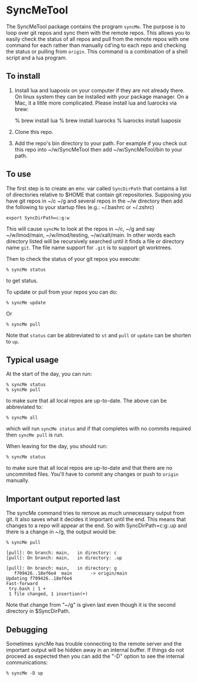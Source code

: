 # SyncMeTool 
The SyncMeTool package contains the program ``syncMe``.  The purpose
is to loop over git repos and sync them with the remote repos. This
allows you to easily check the status of all repos and pull from the
remote repos with one command for each rather than manually cd'ing to
each repo and checking the status or pulling from ``origin``.
This command is a combination of a shell script and a lua program.


## To install

   1. Install lua and luaposix on your computer if they are not already
      there.  On linux system they can be installed with your package
      manager.  On a Mac, it a little more complicated. Please install
      lua and luarocks via brew:

         % brew install lua
         % brew install luarocks
         % luarocks install luaposix
       
   2. Clone this repo.
   
   3. Add the repo's bin directory to your path.  For example if you
      check out this repo into ~/w/SyncMeTool then add
      ~/w/SyncMeTool/bin to your path.
      
## To use

The first step is to create an env. var called ``SyncDirPath`` that
contains a list of directories relative to $HOME that contain git
repositories. Supposing you have git repos in ~/c ~/g and several
repos in the ~/w directory then add the following to your startup
files (e.g.: ~/.bashrc or ~/.zshrc)

    export SyncDirPath=c:g:w
   
This will cause ``syncMe`` to look at the repos in ~/c, ~/g and say
~/w/lmod/main, ~/w/lmod/testing, ~/w/xalt/main.  In other words 
each directory listed will be recursively searched until it finds a
file or directory name ``git``.  The file name support for ``.git`` is
to support git worktrees.


Then to check the status of your git repos you execute:

    % syncMe status

to get status.

To update or pull from your repos you can do:

    % syncMe update

Or

    % syncMe pull
   
Note that ``status`` can be abbreviated to ``st``  and ``pull`` or ``update`` can be
shorten to ``up``.


## Typical usage

At the start of the day, you can run:

    % syncMe status
    % syncMe pull

to make sure that all local repos are up-to-date. The above can be
abbreviated to: 

    % syncMe all
    
which will run ``syncMe status`` and if that completes with no commits
required then ``syncMe pull`` is run.



When leaving for the day, you should run:

    % syncMe status
    
to make sure that all local repos are up-to-date and that there are no
uncommited files.  You'll have to commit any changes or push to
``origin`` manually. 

## Important output reported last

The syncMe command tries to remove as much unnecessary output from
git.  It also saves what it decides it important until the end.  This
means that changes to a repo will appear at the end.  So with
SyncDirPath=c:g:.up and there is a change in ~/g, the output would
be:

    % syncMe pull
   
    [pull]: On branch: main,   in directory: c
    [pull]: On branch: main,   in directory: .up

    [pull]: On branch: main,   in directory: g
       f709426..18ef6e4  main       -> origin/main
    Updating f709426..18ef6e4
    Fast-forward
     try.bash | 1 +
     1 file changed, 1 insertion(+)


Note that change from "~/g" is given last even though it is the second
directory in $SyncDirPath.

## Debugging

Sometimes syncMe has trouble connecting to the remote server and the
important output will be hidden away in an internal buffer.  If things
do not proceed as expected then you can add the "-D" option to see the
internal communications:

    % syncMe -D up







